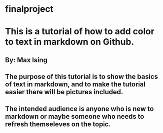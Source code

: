 # finalproject

# This is a tutorial of how to add color to text in markdown on Github.
## By: Max Ising  
## The purpose of this tutorial is to show the basics of text in markdown, and to make the tutorial easier there will be pictures included.  
## The intended audience is anyone who is new to markdown or maybe someone who needs to refresh themseleves on the topic.
